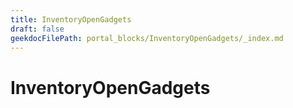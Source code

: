 ```yaml
---
title: InventoryOpenGadgets
draft: false
geekdocFilePath: portal_blocks/InventoryOpenGadgets/_index.md
---
```

# InventoryOpenGadgets